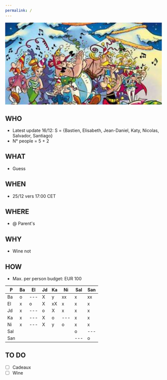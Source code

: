 ```yaml
---
permalink: /
---
```


![alt image](noel.jpg)<br>

## WHO

- Latest update 16/12: S = {Bastien, Elisabeth, Jean-Daniel, Katy, Nicolas, Salvador, Santiago}
- N° people = 5 + 2

## WHAT

- Guess

## WHEN

- 25/12 vers 17:00 CET

## WHERE

- @ Parent's

## WHY

- Wine not

## HOW

- Max. per person budget: EUR 100

| P | Ba | El | Jd | Ka | Ni | Sal | San
| ---| ---| ---| ---| ---| ---| ---| ---
| Ba | o | ---| X | y | xx | x | xx
| El | x | o | X | xX | x | x | x
| Jd | x | ---| o | X | x | x | x
| Ka | x | ---| X | o | ---| x | x
| Ni | x | ---| X | y | o | x | x
| Sal | | | | | | o | ---
| San | | | | | | ---| o 

## TO DO

- [ ] Cadeaux
- [ ] Wine
